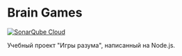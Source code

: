 # Brain Games

[![SonarQube Cloud](https://sonarcloud.io/images/project_badges/sonarcloud-light.svg)](https://sonarcloud.io/summary/new_code?id=Keer0s1_brain-games)


Учебный проект "Игры разума", написанный на Node.js.
